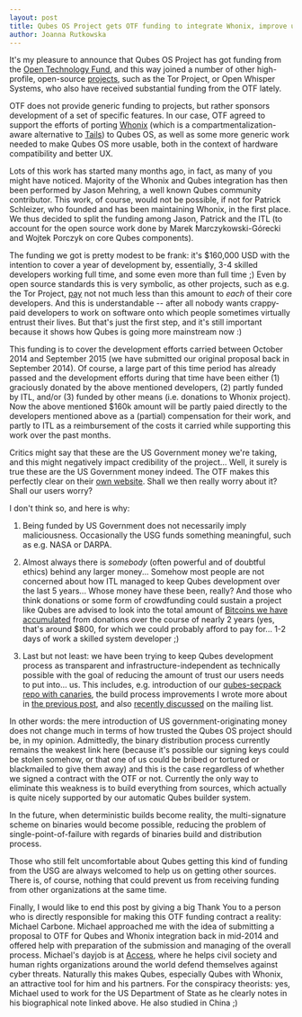 ```yaml
---
layout: post
title: Qubes OS Project gets OTF funding to integrate Whonix, improve usability
author: Joanna Rutkowska
---
```


It's my pleasure to announce that Qubes OS Project has got funding from the
[Open Technology Fund](https://www.opentechfund.org/), and this way joined a
number of other high-profile, open-source
[projects](https://www.opentechfund.org/projects), such as the Tor Project, or
Open Whisper Systems, who also have received substantial funding from the OTF
lately.

OTF does not provide generic funding to projects, but rather sponsors
development of a set of specific features. In our case, OTF agreed to support
the efforts of porting [Whonix](https://www.whonix.org/) (which is a
compartmentalization-aware alternative to
[Tails](https://www.accessnow.org/about/staff)) to Qubes OS, as well as some
more generic work needed to make Qubes OS more usable, both in the context of
hardware compatibility and better UX.

Lots of this work has started many months ago, in fact, as many of you might
have noticed. Majority of the Whonix and Qubes integration has then been
performed by Jason Mehring, a well known Qubes community contributor. This work,
of course, would not be possible, if not for Patrick Schleizer, who founded and
has been maintaining Whonix, in the first place. We thus decided to split the
funding among Jason, Patrick and the ITL (to account for the open source work
done by Marek Marczykowski-Górecki and Wojtek Porczyk on core Qubes components).

The funding we got is pretty modest to be frank: it's $160,000 USD with the
intention to cover a year of development by, essentially, 3-4 skilled developers
working full time, and some even more than full time ;) Even by open source
standards this is very symbolic, as other projects, such as e.g. the Tor
Project,
[pay](https://www.torproject.org/about/findoc/2013-TorProject-Form990.pdf) not
not much less than this amount to _each_ of their core developers. And this is
understandable -- after all nobody wants crappy-paid developers to work on
software onto which people sometimes virtually entrust their lives. But that's
just the first step, and it's still important because it shows how Qubes is
going more mainstream now :)

This funding is to cover the development efforts carried between October 2014
and September 2015 (we have submitted our original proposal back in September
2014). Of course, a large part of this time period has already passed and the
development efforts during that time have been either (1) graciously donated by
the above mentioned developers, (2) partly funded by ITL, and/or (3) funded by
other means (i.e. donations to Whonix project). Now the above mentioned $160k
amount will be partly paied directly to the developers mentioned above as a
(partial) compensation for their work, and partly to ITL as a reimbursement of
the costs it carried while supporting this work over the past months.

Critics might say that these are the US Government money we're taking, and this
might negatively impact credibility of the project... Well, it surely is true
these are the US Government money indeed. The OTF makes this perfectly clear on
their [own website](https://www.opentechfund.org/about/program). Shall we then
really worry about it? Shall our users worry?

I don't think so, and here is why:

1. Being funded by US Government does not necessarily imply maliciousness.
   Occasionally the USG funds something meaningful, such as e.g. NASA or DARPA.

2. Almost always there is _somebody_ (often powerful and of doubtful ethics)
   behind any larger money... Somehow most people are not concerned about how
   ITL managed to keep Qubes development over the last 5 years... Whose money
   have these been, really? And those who think donations or some form of
   crowdfunding could sustain a project like Qubes are advised to look into the
   total amount of [Bitcoins we have
   accumulated](https://blockexplorer.com/address/14zockMSKKp5MK6X2cHJ3mQwm9MwYsJ39j)
   from donations over the course of nearly 2 years (yes, that's around $800,
   for which we could probably afford to pay for... 1-2 days of work a skilled
   system developer ;)

3. Last but not least: we have been trying to keep Qubes development process as
   transparent and infrastructure-independent as technically possible with the
   goal of reducing the amount of trust our users needs to put into... us. This
   includes, e.g. introduction of our [qubes-secpack repo with
   canaries](https://github.com/QubesOS/qubes-secpack), the build process
   improvements I wrote more about in [the previous
   post](http://blog.invisiblethings.org/2015/04/23/qubes-30rc1-and-roadmap.html),
   and also [recently
   discussed](https://groups.google.com/d/msg/qubes-devel/BSz1c8Te7B8/A2UBFh_siTMJ)
   on the mailing list.

In other words: the mere introduction of US government-originating money does
not change much in terms of how trusted the Qubes OS project should be, in my
opinion. Admittedly, the binary distribution process currently remains the
weakest link here (because it's possible our signing keys could be stolen
somehow, or that one of us could be bribed or tortured or blackmailed to give
them away) and this is the case regardless of whether we signed a contract with
the OTF or not. Currently the only way to eliminate this weakness is to build
everything from sources, which actually is quite nicely supported by our
automatic Qubes builder system.

In the future, when deterministic builds become reality, the multi-signature
scheme on binaries would become possible, reducing the problem of
single-point-of-failure with regards of binaries build and distribution process. 

Those who still felt uncomfortable about Qubes getting this kind of funding from
the USG are always welcomed to help us on getting other sources. There is, of
course, nothing that could prevent us from receiving funding from other
organizations at the same time. 

Finally, I would like to end this post by giving a big Thank You to a person who
is directly responsible for making this OTF funding contract a reality: Michael
Carbone. Michael approached me with the idea of submitting a proposal to OTF for
Qubes and Whonix integration back in mid-2014 and offered help with preparation
of the submission and managing of the overall process. Michael's dayjob is at
[Access](https://www.accessnow.org/about/staff), where he helps civil society
and human rights organizations around the world defend themselves against cyber
threats. Naturally this makes Qubes, especially Qubes with Whonix, an attractive
tool for him and his partners. For the conspiracy theorists: yes, Michael used
to work for the US Department of State as he clearly notes in his biographical
note linked above. He also studied in China ;)
